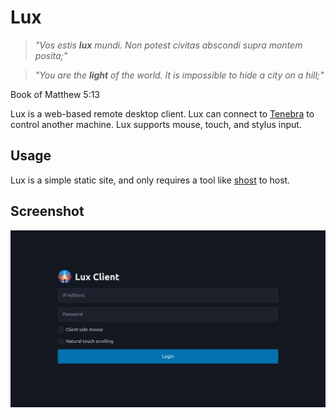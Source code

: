 # Lux

> *"Vos estis **lux** mundi. Non potest civitas abscondi supra montem posita;"*

> *"You are the **light** of the world. It is impossible to hide a city on a hill;"*

Book of Matthew 5:13

Lux is a web-based remote desktop client. Lux can connect to [Tenebra](https://github.com/UE2020/tenebra) to control another machine. Lux supports mouse, touch, and stylus input.

## Usage

Lux is a simple static site, and only requires a tool like [shost](https://github.com/BlueCannonBall/shost) to host.

## Screenshot

<img src="screenshot.png" alt="Lux screenshot" />
